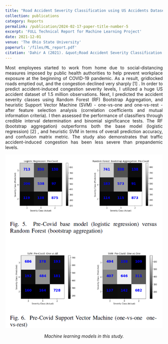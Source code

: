 ```yaml
---
title: "Road Accident Severity Classification using US Accidents Dataset"
collection: publications
category: Reports
permalink: /publication/2024-02-17-paper-title-number-5
excerpt: 'FULL Technical Report for Machine Learning Project'
date: 2021-12-01
venue: 'The Ohio State University'
paperurl: '/files/ML_report.pdf'
citation: 'Dahir A (2021). &quot;Road Accident Severity Classification using US Accidents Dataset.&quot; <i>The Ohio State University</i>.'
---
```


<p align="justify">Most employees started to work from home due to social-distancing measures imposed by public health authorities to help prevent workplace
exposure at the beginning of COVID-19 pandemic. As a result, gridlocked roads emptied out, and the congestion declined very sharply [1] . In order to predict accident-induced congestion severity levels, I utilized a huge US accident dataset of 1.5 million observations. Next, I predicted the accident severity classes using Random Forest (RF) Bootstrap Aggregation, and heuristic Support Vector Machine (SVM) - one-vs-one and one-vs-rest - after feature selection analysis (correlation coefficients and mutual information criteria). I then assessed the performance of classifiers through credible interval determination and binomial significance tests. The RF (bootstrap aggregation) outperforms both the base model (logistic regression) [2] , and heuristic SVM in terms of overall prediction accuracy, and confusion matrix metric. The study also demonstrates that traffic accident-induced congestion has been less severe than prepandemic levels.</p>

<p align="center"> <img src="/images/ML_model.png" style = "border:0"> </p>
<p font size = "8" align="center"><i> Machine learning models in this study. </i></p>
